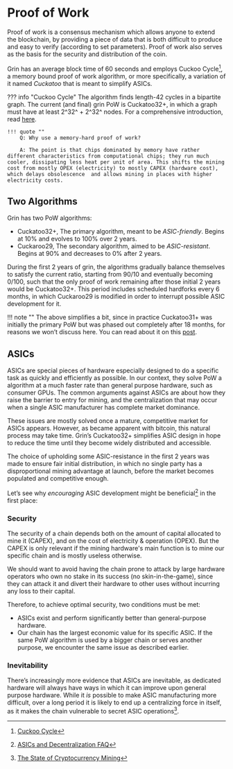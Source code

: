 # Proof of Work

Proof of work is a consensus mechanism which allows anyone to extend the blockchain, by providing a piece of data that is both difficult to produce and easy to verify (according to set parameters). Proof of work also serves as the basis for the security and distribution of the coin.

Grin has an average block time of 60 seconds and employs Cuckoo Cycle[^1], a memory bound proof of work algorithm, or more specifically, a variation of it named *Cuckatoo* that is meant to simplify ASICs.

??? info "Cuckoo Cycle"
    The algorithm finds length-42 cycles in a bipartite graph. The current (and final) grin PoW is Cuckatoo32+, in which a graph must have at least 2^32^ + 2^32^ nodes. For a comprehensive introduction, read [here](../../wiki/miscellaneous/cuckoo-cycle).

    !!! quote ""
        Q: Why use a memory-hard proof of work?

        A: The point is that chips dominated by memory have rather different characteristics from computational chips; they run much cooler, dissipating less heat per unit of area. This shifts the mining cost from mostly OPEX (electricity) to mostly CAPEX (hardware cost), which delays obsolescence  and allows mining in places with higher electricity costs.

## Two Algorithms

Grin has two PoW algorithms:

* Cuckatoo32+, The primary algorithm, meant to be *ASIC-friendly*. Begins at 10% and evolves to 100% over 2 years.
* Cuckaroo29, The secondary algorithm, aimed to be *ASIC-resistant*. Begins at 90% and decreases to 0% after 2 years.

During the first 2 years of grin, the algorithms gradually balance themselves to satisfy the current ratio, starting from 90/10 and eventually becoming 0/100, such that the only proof of work remaining after those initial 2 years would be Cuckatoo32+. This period includes scheduled hardforks every 6 months, in which Cuckaroo29 is modified in order to interrupt possible ASIC development for it.

!!! note ""
    The above simplifies a bit, since in practice Cuckatoo31+ was initially the primary PoW but was phased out completely after 18 months, for reasons we won’t discuss here. You can read about it on this [post](https://forum.grin.mw/t/grin-improvement-proposal-1-put-later-phase-outs-on-hold-and-rephrase-primary-pow-commitment/4653).

## ASICs

ASICs are special pieces of hardware especially designed to do a specific task as quickly and efficiently as possible. In our context, they solve PoW a algorithm at a much faster rate than general purpose hardware, such as consumer GPUs. The common arguments against ASICs are about how they raise the barrier to entry for mining, and the centralization that may occur when a single ASIC manufacturer has complete market dominance.

These issues are mostly solved once a mature, competitive market for ASICs appears. However, as became apparent with bitcoin, this natural process may take time. Grin’s Cuckatoo32+ simplifies ASIC design in hope to reduce the time until they become widely distributed and accessible.

The choice of upholding some ASIC-resistance in the first 2 years was made to ensure fair initial distribution, in which no single party has a disproportional mining advantage at launch, before the market becomes populated and competitive enough.

Let’s see why *encouraging* ASIC development might be beneficial[^2] in the first place:

### Security

The security of a chain depends both on the amount of capital allocated to mine it (CAPEX), and on the cost of electricity & operation (OPEX). But the CAPEX is only relevant if the mining hardware's main function is to mine our specific chain and is mostly useless otherwise.

We should want to avoid having the chain prone to attack by large hardware operators who own no stake in its success (no skin-in-the-game), since they can attack it and divert their hardware to other uses without incurring any loss to their capital.

Therefore, to achieve optimal security, two conditions must be met:

* ASICs exist and perform significantly better than general-purpose hardware.
* Our chain has the largest economic value for its specific ASIC. If the same PoW algorithm is used by a bigger chain or serves another purpose, we encounter the same issue as described earlier.

### Inevitability

There’s increasingly more evidence that ASICs are inevitable, as dedicated hardware will always have ways in which it can improve upon general purpose hardware. While it *is* possible to make ASIC manufacturing more difficult, over a long period it is likely to end up a centralizing force in itself, as it makes the chain vulnerable to secret ASIC operations[^3].

[^1]: [Cuckoo Cycle](https://github.com/tromp/cuckoo)
[^2]: [ASICs and Decentralization FAQ](https://download.wpsoftware.net/bitcoin/asic-faq.pdf)
[^3]: [The State of Cryptocurrency Mining](https://blog.sia.tech/the-state-of-cryptocurrency-mining-538004a37f9b)

